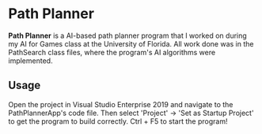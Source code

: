 # Path Planner
**Path Planner** is a AI-based path planner program that I worked on during my AI for Games class at the University of Florida. All work done was in the PathSearch class files, where the program's AI algorithms were implemented.

## Usage
Open the project in Visual Studio Enterprise 2019 and navigate to the PathPlannerApp's code file. Then select 'Project' -> 'Set as Startup Project' to get the program to build correctly. Ctrl + F5 to start the program!
